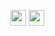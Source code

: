 [<img src="https://pngicon.ru/file/uploads/vk-256x256.png" width="25"/>](https://vk.com/danila_egorenko)
[<img src="https://user-images.githubusercontent.com/65312989/150600219-64ccfb17-98ef-47c0-a5cb-266c098dc997.png" width="25"/>](t.me/danilaEgorenko)
